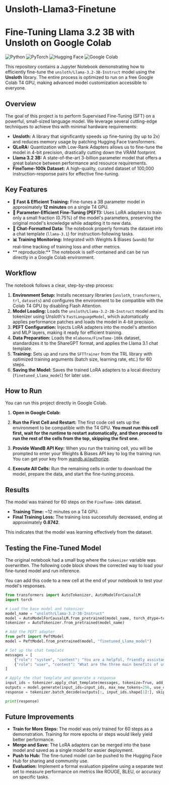 # Unsloth-Llama3-Finetune
# Fine-Tuning Llama 3.2 3B with Unsloth on Google Colab

![Python](https://img.shields.io/badge/Python-3.10%2B-blue?style=for-the-badge&logo=python)
![PyTorch](https://img.shields.io/badge/PyTorch-2.7.1-orange?style=for-the-badge&logo=pytorch)
![Hugging Face](https://img.shields.io/badge/%F0%9F%A4%97%20Hugging%20Face-Models%20%26%20Datasets-yellow?style=for-the-badge)
![Google Colab](https://img.shields.io/badge/Google%20Colab-T4%20GPU-purple?style=for-the-badge&logo=googlecolab)

This repository contains a Jupyter Notebook demonstrating how to efficiently fine-tune the `unsloth/Llama-3.2-3B-Instruct` model using the **Unsloth** library. The entire process is optimized to run on a free Google Colab T4 GPU, making advanced model customization accessible to everyone.

## Overview

The goal of this project is to perform Supervised Fine-Tuning (SFT) on a powerful, small-sized language model. We leverage several cutting-edge techniques to achieve this with minimal hardware requirements:

- **Unsloth:** A library that significantly speeds up fine-tuning (by up to 2x) and reduces memory usage by patching Hugging Face transformers.
- **QLoRA:** Quantization with Low-Rank Adapters allows us to fine-tune the model in 4-bit precision, drastically cutting down the VRAM footprint.
- **Llama 3.2 3B:** A state-of-the-art 3-billion parameter model that offers a great balance between performance and resource requirements.
- **FineTome-100k Dataset:** A high-quality, curated dataset of 100,000 instruction-response pairs for effective fine-tuning.

## Key Features

- **🚀 Fast & Efficient Training:** Fine-tunes a 3B parameter model in approximately **12 minutes** on a single T4 GPU.
- **🧠 Parameter-Efficient Fine-Tuning (PEFT):** Uses LoRA adapters to train only a small fraction (0.75%) of the model's parameters, preserving the original model's knowledge while adapting it to new data.
- **💬 Chat-Formatted Data:** The notebook properly formats the dataset into a chat template (`llama-3.1`) for instruction-following tasks.
- **📊 Training Monitoring:** Integrated with Weights & Biases (`wandb`) for real-time tracking of training loss and other metrics.
- ** reproducible:** The notebook is self-contained and can be run directly in a Google Colab environment.

## Workflow

The notebook follows a clear, step-by-step process:

1.  **Environment Setup:** Installs necessary libraries (`unsloth`, `transformers`, `trl`, `datasets`) and configures the environment to be compatible with the Colab T4 GPU by disabling Flash Attention.
2.  **Model Loading:** Loads the `unsloth/Llama-3.2-3B-Instruct` model and its tokenizer using Unsloth's `FastLanguageModel`, which automatically applies performance patches and loads the model in 4-bit precision.
3.  **PEFT Configuration:** Injects LoRA adapters into the model's attention and MLP layers, making it ready for efficient training.
4.  **Data Preparation:** Loads the `mlabonne/FineTome-100k` dataset, standardizes it to the ShareGPT format, and applies the Llama 3.1 chat template.
5.  **Training:** Sets up and runs the `SFTTrainer` from the TRL library with optimized training arguments (batch size, learning rate, etc.) for 60 steps.
6.  **Saving the Model:** Saves the trained LoRA adapters to a local directory (`finetuned_Llama_model`) for later use.

## How to Run

You can run this project directly in Google Colab.

1.  **Open in Google Colab:**
    

2.  **Run the First Cell and Restart:**
    The first code cell sets up the environment to be compatible with the T4 GPU. **You must run this cell first, wait for the runtime to restart automatically, and then proceed to run the rest of the cells from the top, skipping the first one.**

3.  **Provide WandB API Key:**
    When you run the training cell, you will be prompted to enter your Weights & Biases API key to log the training run. You can get your key from [wandb.ai/authorize](https://wandb.ai/authorize).

4.  **Execute All Cells:**
    Run the remaining cells in order to download the model, prepare the data, and start the fine-tuning process.

## Results

The model was trained for 60 steps on the `FineTome-100k` dataset.
- **Training Time:** ~12 minutes on a T4 GPU.
- **Final Training Loss:** The training loss successfully decreased, ending at approximately **0.8742**.

This indicates that the model was learning effectively from the dataset.

## Testing the Fine-Tuned Model

The original notebook had a small bug where the `tokenizer` variable was overwritten. The following code block shows the corrected way to load your fine-tuned model and run inference.

You can add this code to a new cell at the end of your notebook to test your model's responses.

```python
from transformers import AutoTokenizer, AutoModelForCausalLM
import torch

# Load the base model and tokenizer
model_name = "unsloth/Llama-3.2-3B-Instruct"
model = AutoModelForCausalLM.from_pretrained(model_name, torch_dtype=torch.bfloat16, device_map="auto")
tokenizer = AutoTokenizer.from_pretrained(model_name)

# Add the PEFT adapter
from peft import PeftModel
model = PeftModel.from_pretrained(model, "finetuned_Llama_model")

# Set up the chat template
messages = [
    {"role": "system", "content": "You are a helpful, friendly assistant."},
    {"role": "user", "content": "What are the three main benefits of using PyTorch?"},
]

# Apply the chat template and generate a response
input_ids = tokenizer.apply_chat_template(messages, tokenize=True, add_generation_prompt=True, return_tensors="pt").to("cuda")
outputs = model.generate(input_ids=input_ids, max_new_tokens=256, use_cache=True)
response = tokenizer.batch_decode(outputs[:, input_ids.shape[1]:], skip_special_tokens=True)[0]

print(response)
```

## Future Improvements

- **Train for More Steps:** The model was only trained for 60 steps as a demonstration. Training for more epochs or steps would likely yield better performance.
- **Merge and Save:** The LoRA adapters can be merged into the base model and saved as a single model for easier deployment.
- **Push to Hub:** The fine-tuned model can be pushed to the Hugging Face Hub for sharing and community use.
- **Evaluation:** Implement a formal evaluation pipeline using a separate test set to measure performance on metrics like ROUGE, BLEU, or accuracy on specific tasks.
